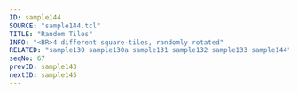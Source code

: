 ```yaml
---
ID: sample144
SOURCE: "sample144.tcl"
TITLE: "Random Tiles"
INFO: "<BR>4 different square-tiles, randomly rotated"
RELATED: "sample130 sample130a sample131 sample132 sample133 sample144"
seqNo: 67
prevID: sample143
nextID: sample145
---
```

